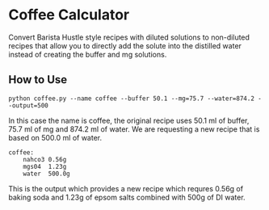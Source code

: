 # Coffee Calculator

Convert Barista Hustle style recipes with diluted solutions to non-diluted recipes that allow you to directly add the solute into the distilled water instead of creating the buffer and mg solutions. 

## How to Use

`python coffee.py --name coffee --buffer 50.1 --mg=75.7 --water=874.2 --output=500`

In this case the name is coffee, the original recipe uses 50.1 ml of buffer, 75.7 ml of mg and 874.2 ml of water. We are requesting a new recipe that is based on 500.0 ml of water.

```log
coffee: 
    nahco3 0.56g 
    mgs04  1.23g 
    water  500.0g
```

This is the output which provides a new recipe which requres 0.56g of baking soda and 1.23g of epsom salts combined with 500g of DI water.
